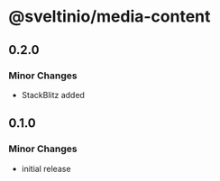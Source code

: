# @sveltinio/media-content

## 0.2.0

### Minor Changes

- StackBlitz added

## 0.1.0

### Minor Changes

- initial release
